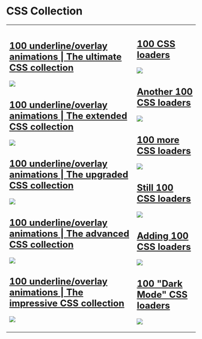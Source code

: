 # CSS Collection

<table>
<tr>
<td>

## [100 underline/overlay animations | The ultimate CSS collection](https://dev.to/afif/100-underline-overlay-animation-the-ultimate-css-collection-4p40)
<a href="https://dev.to/afif/100-underline-overlay-animation-the-ultimate-css-collection-4p40"><img src="https://res.cloudinary.com/practicaldev/image/fetch/s--KjPnib1g--/c_imagga_scale,f_auto,fl_progressive,h_420,q_66,w_1000/https://dev-to-uploads.s3.amazonaws.com/uploads/articles/vevb2z73mab3trcg1zs8.gif"></a>
## [100 underline/overlay animations | The extended CSS collection](https://dev.to/afif/another-100-underline-overlay-animations-the-extended-css-collection-574c)
<a href="https://dev.to/afif/another-100-underline-overlay-animations-the-extended-css-collection-574c"><img src="https://res.cloudinary.com/practicaldev/image/fetch/s--3_WWqDW9--/c_imagga_scale,f_auto,fl_progressive,h_420,q_66,w_1000/https://dev-to-uploads.s3.amazonaws.com/uploads/articles/l8349w0dpcdruxe7dxuc.gif"></a>
## [100 underline/overlay animations | The upgraded CSS collection](https://dev.to/afif/100-more-underline-overlay-animations-the-upgraded-css-collection-4c25)
<a href="https://dev.to/afif/100-more-underline-overlay-animations-the-upgraded-css-collection-4c25"><img src="https://res.cloudinary.com/practicaldev/image/fetch/s--k2OexSVL--/c_imagga_scale,f_auto,fl_progressive,h_420,q_66,w_1000/https://dev-to-uploads.s3.amazonaws.com/uploads/articles/xn4n5qe9a4rhlczufk7m.gif"></a>
## [100 underline/overlay animations | The advanced CSS collection](https://dev.to/afif/still-100-underline-overlay-animations-the-advanced-css-collection-4mol)
<a href="https://dev.to/afif/still-100-underline-overlay-animations-the-advanced-css-collection-4mol"><img src="https://res.cloudinary.com/practicaldev/image/fetch/s--g-MUgcEO--/c_imagga_scale,f_auto,fl_progressive,h_420,q_66,w_1000/https://dev-to-uploads.s3.amazonaws.com/uploads/articles/3bxobl6a6d856vfg3zpo.gif"></a>
## [100 underline/overlay animations | The impressive CSS collection](https://dev.to/afif/adding-100-underline-overlay-animations-the-impressive-css-collection-1a93)
<a href="https://dev.to/afif/adding-100-underline-overlay-animations-the-impressive-css-collection-1a93"><img src="https://res.cloudinary.com/practicaldev/image/fetch/s--8w4_8_o---/c_imagga_scale,f_auto,fl_progressive,h_420,q_66,w_1000/https://dev-to-uploads.s3.amazonaws.com/uploads/articles/g4nfclcucwaplk78f81q.gif"></a>


</td>
<td>

## [100 CSS loaders](https://dev.to/afif/i-made-100-css-loaders-for-your-next-project-4eje)
<a href="https://dev.to/afif/i-made-100-css-loaders-for-your-next-project-4eje"><img src="https://res.cloudinary.com/practicaldev/image/fetch/s--9yyNMtf5--/c_imagga_scale,f_auto,fl_progressive,h_420,q_66,w_1000/https://dev-to-uploads.s3.amazonaws.com/uploads/articles/puyp945v6ifpmbji8ha7.gif"></a>
## [Another 100 CSS loaders](https://dev.to/afif/another-100-css-loaders-for-your-next-project-352l)
<a href="https://dev.to/afif/another-100-css-loaders-for-your-next-project-352l"><img src="https://res.cloudinary.com/practicaldev/image/fetch/s--KgMH6CVN--/c_imagga_scale,f_auto,fl_progressive,h_420,q_66,w_1000/https://dev-to-uploads.s3.amazonaws.com/uploads/articles/iqbjwrds4640uwn9b443.gif"></a>
## [100 more CSS loaders](https://dev.to/afif/i-made-100-more-css-loaders-for-your-next-project-4ioa)
<a href="https://dev.to/afif/i-made-100-more-css-loaders-for-your-next-project-4ioa"><img src="https://res.cloudinary.com/practicaldev/image/fetch/s--JiGAK3tT--/c_imagga_scale,f_auto,fl_progressive,h_420,q_66,w_1000/https://dev-to-uploads.s3.amazonaws.com/uploads/articles/wy59msifcxnx3xkl5xs2.gif"></a>
## [Still 100 CSS loaders](https://dev.to/afif/still-100-css-loaders-for-your-next-project-57hp)
<a href="https://dev.to/afif/still-100-css-loaders-for-your-next-project-57hp"><img src="https://res.cloudinary.com/practicaldev/image/fetch/s--X4Iq6EiN--/c_imagga_scale,f_auto,fl_progressive,h_420,q_66,w_1000/https://dev-to-uploads.s3.amazonaws.com/uploads/articles/2jm7h520sa59l8iltewf.gif"></a>
## [Adding 100 CSS loaders](https://dev.to/afif/adding-100-css-loaders-to-the-collection-of-500-css-loaders-2a3p)
<a href="https://dev.to/afif/adding-100-css-loaders-to-the-collection-of-500-css-loaders-2a3p"><img src="https://res.cloudinary.com/practicaldev/image/fetch/s--qstTSEuA--/c_imagga_scale,f_auto,fl_progressive,h_420,q_66,w_1000/https://dev-to-uploads.s3.amazonaws.com/uploads/articles/u13po0df336g3p0c7tfc.gif"></a>
## [100 "Dark Mode" CSS loaders](https://dev.to/afif/i-am-back-with-100-dark-mode-css-loaders-4gp6)
<a href="https://dev.to/afif/i-am-back-with-100-dark-mode-css-loaders-4gp6"><img src="https://res.cloudinary.com/practicaldev/image/fetch/s--YxkGSbOJ--/c_imagga_scale,f_auto,fl_progressive,h_420,q_66,w_1000/https://dev-to-uploads.s3.amazonaws.com/uploads/articles/khkfw2e8kclc35vgpmob.gif"></a>


</tr>
</table>

